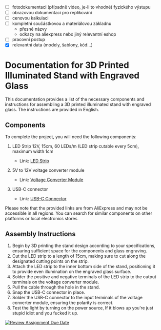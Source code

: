 - [ ] fotodokumentaci (případně video, je-li to vhodné) fyzického výstupu 
- [ ] obrazovou dokumentaci pro replikování 
- [ ] cenovou kalkulaci
- [ ] kompletní součástkovou a materiálovou základnu 
  - přesné názvy
  - odkazy na aliexpress nebo jiný relevantní eshop
- [ ] pracovní postup 
- [x] relevantní data (modely, šablony, kód...) 

# Documentation for 3D Printed Illuminated Stand with Engraved Glass

This documentation provides a list of the necessary components and instructions for assembling a 3D printed illuminated stand with engraved glass. The instructions are provided in English.

## Components

To complete the project, you will need the following components:

1. LED Strip 12V, 15cm, 60 LEDs/m (LED strip cutable every 5cm), maximum width 1cm
   - Link: [LED Strip](https://www.aliexpress.com/item/1005004967933035.html?spm=a2g0o.productlist.main.25.3bbe23f8kSqNyD&algo_pvid=06079635-8ff7-4dec-a879-726505c34f48&algo_exp_id=06079635-8ff7-4dec-a879-726505c34f48-12&pdp_npi=3%40dis%21USD%211.82%210.49%21%21%21%21%21%402145279016855507342948026d0790%2112000031187418514%21sea%21CZ%210&curPageLogUid=7kCXokztJPnL)

2. 5V to 12V voltage converter module
   - Link: [Voltage Converter Module](https://www.aliexpress.com/item/1005004652993225.html?spm=a2g0o.productlist.main.15.7dd841c8xDaXlj&algo_pvid=0a37936b-7e3d-4da4-a127-fed2fc375a93&algo_exp_id=0a37936b-7e3d-4da4-a127-fed2fc375a93-7&pdp_npi=3%40dis%21USD%210.64%210.54%21%21%21%21%21%402100b78b16855505223763593d07b2%2112000029989214708%21sea%21CZ%210&curPageLogUid=DtPU7s1afTGN)

3. USB-C connector
   - Link: [USB-C Connector](https://www.aliexpress.com/item/1005005366459526.html?spm=a2g0o.productlist.main.1.1973281chbAlQy&algo_pvid=260ddf40-8ddd-4463-920a-8249704a16e4&algo_exp_id=260ddf40-8ddd-4463-920a-8249704a16e4-0&pdp_npi=3%40dis%21USD%212.33%211.21%21%21%21%21%21%402100b18f16855505922076539d078a%2112000032759156063%21sea%21CZ%210&curPageLogUid=EuXdn7Bztb9x)

Please note that the provided links are from AliExpress and may not be accessible in all regions. You can search for similar components on other platforms or local electronics stores.

## Assembly Instructions

1. Begin by 3D printing the stand design according to your specifications, ensuring sufficient space for the components and glass engraving.
2. Cut the LED strip to a length of 15cm, making sure to cut along the designated cutting points on the strip.
3. Attach the LED strip to the inner bottom side of the stand, positioning it to provide even illumination on the engraved glass surface.
4. Solder the positive and negative terminals of the LED strip to the output terminals on the voltage converter module.
5. Pull the cable through the hole in the stand.
6. Snap the USB-C connector in place.
7. Solder the USB-C connector to the input terminals of the voltage converter module, ensuring the polarity is correct.
8. Test the light by turning on the power source, If it blows up you're just stupid idiot and you fucked it up.

[![Review Assignment Due Date](https://classroom.github.com/assets/deadline-readme-button-24ddc0f5d75046c5622901739e7c5dd533143b0c8e959d652212380cedb1ea36.svg)](https://classroom.github.com/a/V-0A61vX)
